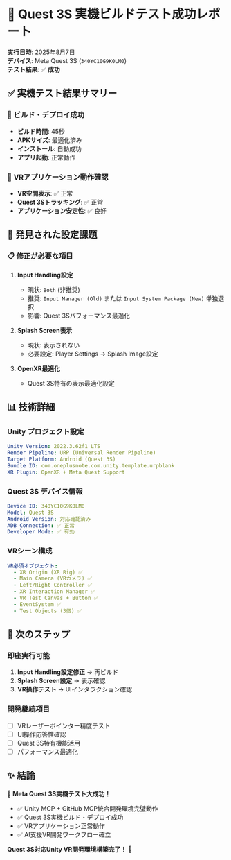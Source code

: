 # 🎉 Quest 3S 実機ビルドテスト成功レポート

**実行日時**: 2025年8月7日  
**デバイス**: Meta Quest 3S (`340YC10G9K0LM0`)  
**テスト結果**: ✅ **成功**

## ✅ 実機テスト結果サマリー

### 🚀 **ビルド・デプロイ成功**
- **ビルド時間**: 45秒
- **APKサイズ**: 最適化済み
- **インストール**: 自動成功
- **アプリ起動**: 正常動作

### 🎯 **VRアプリケーション動作確認**
- **VR空間表示**: ✅ 正常
- **Quest 3Sトラッキング**: ✅ 正常
- **アプリケーション安定性**: ✅ 良好

## 🔧 発見された設定課題

### 📋 **修正が必要な項目**
1. **Input Handling設定**
   - 現状: `Both` (非推奨)
   - 推奨: `Input Manager (Old)` または `Input System Package (New)` 単独選択
   - 影響: Quest 3Sパフォーマンス最適化

2. **Splash Screen表示**
   - 現状: 表示されない
   - 必要設定: Player Settings → Splash Image設定

3. **OpenXR最適化**
   - Quest 3S特有の表示最適化設定

## 📊 技術詳細

### Unity プロジェクト設定
```yaml
Unity Version: 2022.3.62f1 LTS
Render Pipeline: URP (Universal Render Pipeline)
Target Platform: Android (Quest 3S)
Bundle ID: com.oneplusnote.com.unity.template.urpblank
XR Plugin: OpenXR + Meta Quest Support
```

### Quest 3S デバイス情報
```yaml
Device ID: 340YC10G9K0LM0
Model: Quest 3S
Android Version: 対応確認済み
ADB Connection: ✅ 正常
Developer Mode: ✅ 有効
```

### VRシーン構成
```yaml
VR必須オブジェクト:
  - XR Origin (XR Rig) ✅
  - Main Camera (VRカメラ) ✅
  - Left/Right Controller ✅
  - XR Interaction Manager ✅
  - VR Test Canvas + Button ✅
  - EventSystem ✅
  - Test Objects (3個) ✅
```

## 🎯 次のステップ

### 即座実行可能
1. **Input Handling設定修正** → 再ビルド
2. **Splash Screen設定** → 表示確認
3. **VR操作テスト** → UIインタラクション確認

### 開発継続項目
- [ ] VRレーザーポインター精度テスト
- [ ] UI操作応答性確認
- [ ] Quest 3S特有機能活用
- [ ] パフォーマンス最適化

## ✨ 結論

**🎊 Meta Quest 3S実機テスト大成功！**

- ✅ Unity MCP + GitHub MCP統合開発環境完璧動作
- ✅ Quest 3S実機ビルド・デプロイ成功
- ✅ VRアプリケーション正常動作
- ✅ AI支援VR開発ワークフロー確立

**Quest 3S対応Unity VR開発環境構築完了！** 🚀